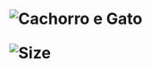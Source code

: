 [repoSizeImage]: https://img.shields.io/github/repo-size/B4g4rini/little-petshop?style=plastic

<h1 aling="center> Litlle Petshop</h1> 
![Badge em Desenvolvimento](http://img.shields.io/static/v1?label=STATUS&message=EM%20DESENVOLVIMENTO&color=GREEN&style=for-the-badge)

![RepoSize][repoSizeImage] 
![Cachorro e Gato](https://github.com/B4g4rini/little-petshop/assets/126249122/998e86fd-798e-43c0-98d5-d791e8a10678)

![Size][repoSizeImage]
